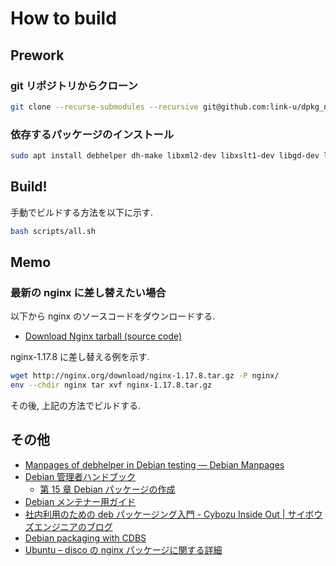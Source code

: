 # How to build

## Prework

### git リポジトリからクローン

```bash
git clone --recurse-submodules --recursive git@github.com:link-u/dpkg_nginx.git
```

### 依存するパッケージのインストール

```bash
sudo apt install debhelper dh-make libxml2-dev libxslt1-dev libgd-dev libgeoip-dev
```
  
## Build!

手動でビルドする方法を以下に示す.

```bash
bash scripts/all.sh 
```

## Memo

### 最新の nginx に差し替えたい場合
以下から nginx のソースコードをダウンロードする.

- [Download Nginx tarball (source code)](http://nginx.org/en/download.html)

nginx-1.17.8 に差し替える例を示す.

```bash
wget http://nginx.org/download/nginx-1.17.8.tar.gz -P nginx/
env --chdir nginx tar xvf nginx-1.17.8.tar.gz
```

その後, 上記の方法でビルドする.


## その他

 - [Manpages of debhelper in Debian testing — Debian Manpages](https://manpages.debian.org/testing/debhelper/index.html)
 - [Debian 管理者ハンドブック](https://debian-handbook.info/browse/ja-JP/stable/index.html)
   - [第 15 章 Debian パッケージの作成](https://debian-handbook.info/browse/ja-JP/stable/debian-packaging.html)
 - [Debian メンテナー用ガイド](https://www.debian.org/doc/manuals/debmake-doc/index.ja.html)
 - [社内利用のための deb パッケージング入門 - Cybozu Inside Out | サイボウズエンジニアのブログ](https://blog.cybozu.io/entry/2016/05/16/111500)
 - [Debian packaging with CDBS](https://debathena.mit.edu/packaging/)
 - [Ubuntu – disco の nginx パッケージに関する詳細](https://packages.ubuntu.com/disco/nginx)
